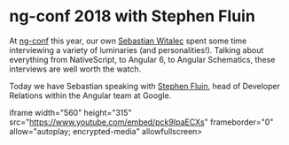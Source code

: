 # ng-conf 2018 with Stephen Fluin

At [ng-conf](https://www.ng-conf.org/) this year, our own [Sebastian Witalec](https://twitter.com/sebawita) spent some time interviewing a variety of luminaries (and personalities!). Talking about everything from NativeScript, to Angular 6, to Angular Schematics, these interviews are well worth the watch.

Today we have Sebastian speaking with [Stephen Fluin](https://twitter.com/stephenfluin), head of Developer Relations within the Angular team at Google.

iframe width="560" height="315" src="https://www.youtube.com/embed/pck9IpaECXs" frameborder="0" allow="autoplay; encrypted-media" allowfullscreen></iframe>

